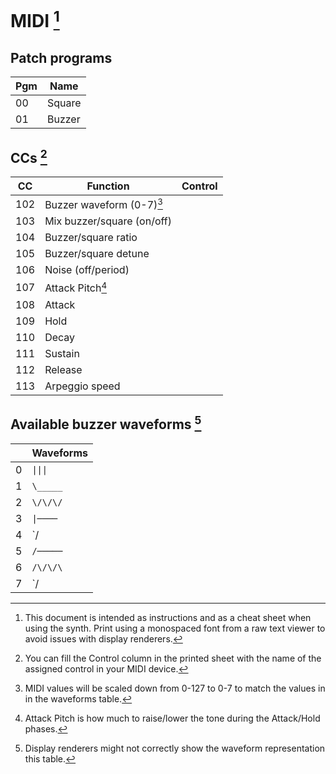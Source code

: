 # MIDI [^1]

## Patch programs

| Pgm | Name    |
|-----|---------|
| 00  | Square  |
| 01  | Buzzer  |

## CCs [^2]

| CC  | Function                      | Control     |
|-----|-------------------------------|-------------|
| 102 | Buzzer waveform (0-7)[^3]     |             |
| 103 | Mix buzzer/square (on/off)    |             |
| 104 | Buzzer/square ratio           |             |
| 105 | Buzzer/square detune          |             |
| 106 | Noise (off/period)            |             |
| 107 | Attack Pitch[^4]              |             |
| 108 | Attack                        |             |
| 109 | Hold                          |             |
| 110 | Decay                         |             |
| 111 | Sustain                       |             |
| 112 | Release                       |             |
| 113 | Arpeggio speed                |             |

## Available buzzer waveforms [^5]

|   | Waveforms |
|---|-----------|
| 0 | `\|\|\|`  |
| 1 | `\_____`  |
| 2 | `\/\/\/`  |
| 3 | `\|────`  |
| 4 | `/|/|/|`  |
| 5 | `/─────`  |
| 6 | `/\/\/\`  |
| 7 | `/|____`  |

[^1]: This document is intended as instructions and as a cheat sheet when using
    the synth. Print using a monospaced font from a raw text viewer to avoid
    issues with display renderers.
[^2]: You can fill the Control column in the printed sheet with the name of the
    assigned control in your MIDI device.
[^3]: MIDI values will be scaled down from 0-127 to 0-7 to match the values in
    in the waveforms table.
[^4]: Attack Pitch is how much to raise/lower the tone during the Attack/Hold
    phases.
[^5]: Display renderers might not correctly show the waveform representation
    this table.
